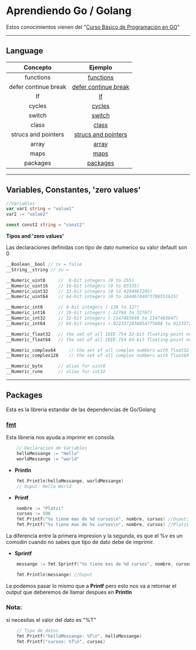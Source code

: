 # Aprendiendo Go / Golang

Estos conocimientos vienen del "[Curso Básico de Programación en GO](https://platzi.com/clases/programacion-golang/)"

---
## Language
|Concepto|Ejemplo|
|:--:|:---:|
| functions | [ functions ](examples/func.md)|
| defer continue break | [ defer continue break ](examples/defer_continue_break.md)|
|  If |[ If ](examples/if.md)|
| cycles | [ cycles ](examples/ciclos.md)|
| switch | [ switch ](examples/switch.md)|
| class | [ class ](examples/classes.md)|
| strucs and pointers | [ strucs and pointers ](examples/estructuras_punteros.md)|
| array | [ array ](examples/array_slices.md)|
| maps | [ maps ](examples/maps.md)|
| packages | [ packages ](examples/packages/README.md)|


---


## Variables, Constantes, 'zero values'

```go
//Variables
var var1 string = "value1"
var2 := "value2"

const const2 string = "const2"
```
__Tipos and 'zero values'__

Las declaraciones definidas con tipo de dato numerico su valor default son 0
```go
__Boolean__bool // zv = false
__String__string // zv = 

__Numeric_uint8     //  8-bit integers (0 to 255)
__Numeric_uint16    // 16-bit integers (0 to 65535)
__Numeric_uint32    // 32-bit integers (0 to 4294967295)
__Numeric_uint64    // 64-bit integers (0 to 18446744073709551615)

__Numeric_int8      // 8-bit integers (-128 to 127)
__Numeric_int16     // 16-bit integers (-32768 to 32767)
__Numeric_int32     // 32-bit integers (-2147483648 to 2147483647)
__Numeric_int64     // 64-bit integers (-9223372036854775808 to 9223372036854775807)

__Numeric_float32   // the set of all IEEE-754 32-bit floating-point numbers
__Numeric_float64   // the set of all IEEE-754 64-bit floating-point numbers

__Numeric_complex64     // the set of all complex numbers with float32 real and imaginary parts
__Numeric_complex128    // the set of all complex numbers with float64 real and imaginary parts

__Numeric_byte      // alias for uint8
__Numeric_rune      // alias for int32

```

---


## Packages
Esta es la libreria estandar de las dependencias de Go/Golang

### [fmt](https://pkg.go.dev/fmt)
Esta libreria nos ayuda a imprimir en consola.

```go
	// Declaracion de Variables
	helloMessange := "Hello"
	worldMessange := "world"
```

- __Println__
```go
    fmt.Println(helloMessange, worldMessange)
    // Ouput: Hello World
```
- __Printf__
```go
	nombre := "Platzi"
	cursos := 500
	fmt.Printf("%s tiene mas de %d cursos\n", nombre, cursos) //Ouput: Platzi tiene mas de 500 cursos
	fmt.Printf("%v tiene mas de %v cursos\n", nombre, cursos) //Platzi tiene mas de 500 cursos
```

La diferencia entre la primera impresion y la segunda, es que el %v es un comodin cuando no sabes que tipo de dato debe de imprimir.

- __Sprintf__
``` go
	messange := fmt.Sprintf("%s tiene mas de %d cursos", nombre, cursos)

	fmt.Println(messange) //Ouput 
```
Le podemos pasar lo mismo que a __Printf__ pero esto nos va a retornar el output que deberemos de llamar despues en __Println__

### Nota:
si necesitas el valor del dato es "%T"

```go
	// Tipo de datos
	fmt.Printf("helloMessange: %T\n", helloMessange)
	fmt.Printf("cursos: %T\n", cursos)
```